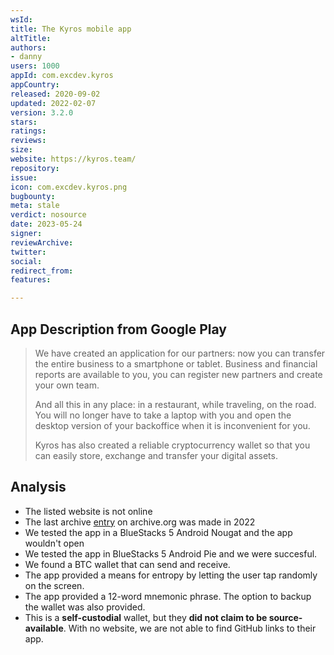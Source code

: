 ```yaml
---
wsId: 
title: The Kyros mobile app
altTitle: 
authors:
- danny 
users: 1000
appId: com.excdev.kyros
appCountry: 
released: 2020-09-02
updated: 2022-02-07
version: 3.2.0
stars: 
ratings: 
reviews: 
size: 
website: https://kyros.team/
repository: 
issue: 
icon: com.excdev.kyros.png
bugbounty: 
meta: stale
verdict: nosource
date: 2023-05-24
signer: 
reviewArchive: 
twitter: 
social: 
redirect_from: 
features: 

---
```


## App Description from Google Play

> We have created an application for our partners: now you can transfer the entire business to a smartphone or tablet. Business and financial reports are available to you, you can register new partners and create your own team.
>
> And all this in any place: in a restaurant, while traveling, on the road. You will no longer have to take a laptop with you and open the desktop version of your backoffice when it is inconvenient for you.
>
> Kyros has also created a reliable cryptocurrency wallet so that you can easily store, exchange and transfer your digital assets. 

## Analysis 

- The listed website is not online 
- The last archive [entry](https://web.archive.org/web/20220401000000*/https://kyros.team/) on archive.org was made in 2022
- We tested the app in a BlueStacks 5 Android Nougat and the app wouldn't open 
- We tested the app in BlueStacks 5 Android Pie and we were succesful. 
- We found a BTC wallet that can send and receive. 
- The app provided a means for entropy by letting the user tap randomly on the screen. 
- The app provided a 12-word mnemonic phrase. The option to backup the wallet was also provided. 
- This is a **self-custodial** wallet, but they **did not claim to be source-available**. With no website, we are not able to find GitHub links to their app. 